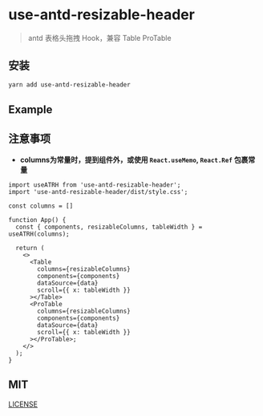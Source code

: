 # use-antd-resizable-header

> antd 表格头拖拽 Hook，兼容 Table ProTable

## 安装

```bash
yarn add use-antd-resizable-header
```

## Example

## 注意事项

- **columns为常量时，提到组件外，或使用 `React.useMemo`, `React.Ref` 包裹常量**

```tsx
import useATRH from 'use-antd-resizable-header';
import 'use-antd-resizable-header/dist/style.css';

const columns = []

function App() {
  const { components, resizableColumns, tableWidth } = useATRH(columns);

  return (
    <>
      <Table
        columns={resizableColumns}
        components={components}
        dataSource={data}
        scroll={{ x: tableWidth }}
      ></Table>
      <ProTable
        columns={resizableColumns}
        components={components}
        dataSource={data}
        scroll={{ x: tableWidth }}
      ></ProTable>;
    </>
  );
}
```

## MIT

[LICENSE](https://github.com/hemengke1997/useATRH/blob/master/LICENSE)
